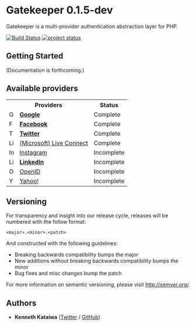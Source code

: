 # Gatekeeper 0.1.5-dev

Gatekeeper is a multi-provider authentication abstraction layer for PHP.

[![Build Status](https://api.travis-ci.org/kenkataiwa/gatekeeper.png?branch=master)](http://travis-ci.org/kenkataiwa/gatekeeper)
[![project status](http://stillmaintained.com/kenkataiwa/gatekeeper.png)](http://stillmaintained.com/kenkataiwa/gatekeeper)

## Getting Started

(Documentation is forthcoming.)

## Available providers

<table>
<tr>
	<th>Providers</th>
    <th>Status</th>
</tr>
<tr>
	<td><img src="http://www.google.com/s2/favicons?domain_url=https://www.google.com" alt="Google" width="16">&nbsp;&nbsp;
		<a  target="_blank" href="http://google.com"><strong>Google</strong></a>
    </td>
    <td>Complete</td>
</tr>
<tr>
	<td><img src="http://www.google.com/s2/favicons?domain_url=https://www.facebook.com" alt="Facebook" width="16">&nbsp;&nbsp;
		<a  target="_blank" href="http://facebook.com"><strong>Facebook</strong></a>
    </td>
    <td>Complete</td>
</tr>
<tr>
	<td><img src="http://www.google.com/s2/favicons?domain_url=https://twitter.com" alt="Twitter" width="16">&nbsp;&nbsp;
		<a  target="_blank" href="http://twitter.com"><strong>Twitter</strong></a></td>
	<td>Complete</td>
</tr>
<tr>
	<td><img src="http://www.google.com/s2/favicons?domain_url=https://www.microsoft.com" alt="Live Connect" width="16">&nbsp;&nbsp;
		<a  target="_blank" href="http://live.com">(Microsoft) Live Connect</a>
    </td>
    <td>Complete</td>
</tr>
<tr>
	<td><img src="http://www.google.com/s2/favicons?domain_url=https://instagram.com" alt="Instagram" width="16">&nbsp;&nbsp;
		<a  target="_blank" href="http://instagram.com">Instagram</a>
    </td>
    <td>Incomplete</td>
</tr>
<tr>
	<td><img src="http://www.google.com/s2/favicons?domain_url=https://linkedin.com" alt="LinkedIn" width="16">&nbsp;&nbsp;
		<a  target="_blank" href="http://linkedin.com"><strong>LinkedIn</strong></a>
    </td>
    <td>Incomplete</td>
</tr>
<tr>
	<td><img src="http://www.google.com/s2/favicons?domain_url=http://openid.net" alt="OpenID" width="16">&nbsp;&nbsp;
		<a  target="_blank" href="http://openid.net">OpenID</a>
    </td>
    <td>Incomplete</td>
</tr>
<tr>
	<td><img src="https://s.yimg.com/rz/l/favicon.ico" alt="Yahoo!" width="16">&nbsp;&nbsp;
        <a  target="_blank" href="http://developer.yahoo.com">Yahoo!</a>
    </td>
    <td>Incomplete</td>
</tr>

</table>

## Versioning

For transparency and insight into our release cycle, releases will be numbered with the follow format:

`<major>.<minor>.<patch>`

And constructed with the following guidelines:

* Breaking backwards compatibility bumps the major
* New additions without breaking backwards compatibility bumps the minor
* Bug fixes and misc changes bump the patch

For more information on semantic versioning, please visit http://semver.org/.

## Authors

* **Kenneth Kataiwa** ([Twitter](https://twitter.com/kenkataiwa) / [GitHub](https://github.com/kenkataiwa))